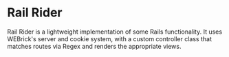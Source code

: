 # Rail Rider

Rail Rider is a lightweight implementation of some Rails functionality.  It uses WEBrick's server and cookie system, with a custom controller class that matches routes via Regex and renders the appropriate views.
